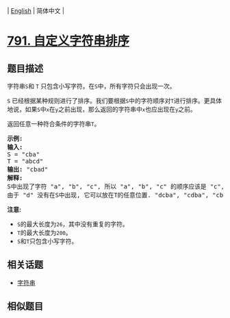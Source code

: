 
| [English](README_EN.md) | 简体中文 |

# [791. 自定义字符串排序](https://leetcode-cn.com/problems/custom-sort-string/)

## 题目描述

<p>字符串<code>S</code>和 <code>T</code> 只包含小写字符。在<code>S</code>中，所有字符只会出现一次。</p>

<p><code>S</code> 已经根据某种规则进行了排序。我们要根据<code>S</code>中的字符顺序对<code>T</code>进行排序。更具体地说，如果<code>S</code>中<code>x</code>在<code>y</code>之前出现，那么返回的字符串中<code>x</code>也应出现在<code>y</code>之前。</p>

<p>返回任意一种符合条件的字符串<code>T</code>。</p>

<pre>
<strong>示例:</strong>
<strong>输入:</strong>
S = &quot;cba&quot;
T = &quot;abcd&quot;
<strong>输出:</strong> &quot;cbad&quot;
<strong>解释:</strong> 
S中出现了字符 &quot;a&quot;, &quot;b&quot;, &quot;c&quot;, 所以 &quot;a&quot;, &quot;b&quot;, &quot;c&quot; 的顺序应该是 &quot;c&quot;, &quot;b&quot;, &quot;a&quot;. 
由于 &quot;d&quot; 没有在S中出现, 它可以放在T的任意位置. &quot;dcba&quot;, &quot;cdba&quot;, &quot;cbda&quot; 都是合法的输出。
</pre>

<p><strong>注意:</strong></p>

<ul>
	<li><code>S</code>的最大长度为<code>26</code>，其中没有重复的字符。</li>
	<li><code>T</code>的最大长度为<code>200</code>。</li>
	<li><code>S</code>和<code>T</code>只包含小写字符。</li>
</ul>


## 相关话题

- [字符串](https://leetcode-cn.com/tag/string)

## 相似题目


